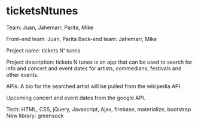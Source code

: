 # ticketsNtunes

Team: Juan, Jahemarr, Parita, Mike

Front-end team: Juan, Parita
Back-end team: Jahemarr, Mike

Project name: tickets N' tunes

Project description: tickets N tunes is an app that can be used to search for info and concert and event dates  for artists, commedians, festivals and other events.

APIs: A bio for the searched artist will be pulled from the wikipedia API.

Upcoming concert and event dates from the google API.

Tech: HTML, CSS, jQuery, Javascript, Ajax, firebase, materialize, bootstrap
New library: greensock

